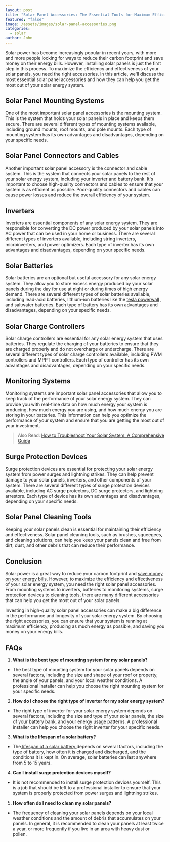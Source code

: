 ```yaml
---
layout: post
title: "Solar Panel Accessories: The Essential Tools for Maximum Efficiency"
featured: "false"
image: /assets/images/solar-panel-accessories.png
categories:
  - solar
author: John
---
```

Solar power has become increasingly popular in recent years, with more and more people looking for ways to reduce their carbon footprint and save money on their energy bills. However, installing solar panels is just the first step in this process. To maximize the efficiency and effectiveness of your solar panels, you need the right accessories. In this article, we'll discuss the most essential solar panel accessories and how they can help you get the most out of your solar energy system.

## Solar Panel Mounting Systems

One of the most important solar panel accessories is the mounting system. This is the system that holds your solar panels in place and keeps them secure. There are several different types of mounting systems available, including ground mounts, roof mounts, and pole mounts. Each type of mounting system has its own advantages and disadvantages, depending on your specific needs.

## Solar Panel Connectors and Cables

Another important solar panel accessory is the connector and cable system. This is the system that connects your solar panels to the rest of your solar energy system, including your inverter and battery bank. It's important to choose high-quality connectors and cables to ensure that your system is as efficient as possible. Poor-quality connectors and cables can cause power losses and reduce the overall efficiency of your system.

## Inverters

Inverters are essential components of any solar energy system. They are responsible for converting the DC power produced by your solar panels into AC power that can be used in your home or business. There are several different types of inverters available, including string inverters, microinverters, and power optimizers. Each type of inverter has its own advantages and disadvantages, depending on your specific needs.

## Solar Batteries

Solar batteries are an optional but useful accessory for any solar energy system. They allow you to store excess energy produced by your solar panels during the day for use at night or during times of high energy demand. There are several different types of solar batteries available, including lead-acid batteries, lithium-ion batteries like the [tesla powerwall](https://solarinstaller.me/everything-you-need-to-know-about-the-tesla-powerwall/) , and saltwater batteries. Each type of battery has its own advantages and disadvantages, depending on your specific needs. 

## Solar Charge Controllers

Solar charge controllers are essential for any solar energy system that uses batteries. They regulate the charging of your batteries to ensure that they are charged properly and do not overcharge or undercharge. There are several different types of solar charge controllers available, including PWM controllers and MPPT controllers. Each type of controller has its own advantages and disadvantages, depending on your specific needs.

## Monitoring Systems

Monitoring systems are important solar panel accessories that allow you to keep track of the performance of your solar energy system. They can provide you with real-time data on how much energy your system is producing, how much energy you are using, and how much energy you are storing in your batteries. This information can help you optimize the performance of your system and ensure that you are getting the most out of your investment.



> A﻿lso Read: [How to Troubleshoot Your Solar System: A Comprehensive Guide](https://solarinstaller.me/how-to-troubleshoot-your-solar-system-a-comprehensive-guide/)



## Surge Protection Devices

Surge protection devices are essential for protecting your solar energy system from power surges and lightning strikes. They can help prevent damage to your solar panels, inverters, and other components of your system. There are several different types of surge protection devices available, including AC surge protectors, DC surge protectors, and lightning arrestors. Each type of device has its own advantages and disadvantages, depending on your specific needs.

## Solar Panel Cleaning Tools

Keeping your solar panels clean is essential for maintaining their efficiency and effectiveness. Solar panel cleaning tools, such as brushes, squeegees, and cleaning solutions, can help you keep your panels clean and free from dirt, dust, and other debris that can reduce their performance.

## Conclusion

Solar power is a great way to reduce your carbon footprint and [save money on your energy bills](https://solarinstaller.me/solar-energy-a-comprehensive-guide-to-installation-benefits-and-cost/). However, to maximize the efficiency and effectiveness of your solar energy system, you need the right solar panel accessories. From mounting systems to inverters, batteries to monitoring systems, surge protection devices to cleaning tools, there are many different accessories that can help you get the most out of your solar panels.

Investing in high-quality solar panel accessories can make a big difference in the performance and longevity of your solar energy system. By choosing the right accessories, you can ensure that your system is running at maximum efficiency, producing as much energy as possible, and saving you money on your energy bills.

## FAQs

1. **What is the best type of mounting system for my solar panels?**

* The best type of mounting system for your solar panels depends on several factors, including the size and shape of your roof or property, the angle of your panels, and your local weather conditions. A professional installer can help you choose the right mounting system for your specific needs.

2. **How do I choose the right type of inverter for my solar energy system?**

* The right type of inverter for your solar energy system depends on several factors, including the size and type of your solar panels, the size of your battery bank, and your energy usage patterns. A professional installer can help you choose the right inverter for your specific needs.

3. **What is the lifespan of a solar battery?**

* The[ lifespan of a solar battery ](https://solarinstaller.me/what-is-the-life-expectancy-of-a-solar-battery/)depends on several factors, including the type of battery, how often it is charged and discharged, and the conditions it is kept in. On average, solar batteries can last anywhere from 5 to 15 years.

4. **Can I install surge protection devices myself?**

* It is not recommended to install surge protection devices yourself. This is a job that should be left to a professional installer to ensure that your system is properly protected from power surges and lightning strikes.

5. **How often do I need to clean my solar panels?**

* The frequency of cleaning your solar panels depends on your local weather conditions and the amount of debris that accumulates on your panels. In general, it is recommended to clean your panels at least twice a year, or more frequently if you live in an area with heavy dust or pollen.
